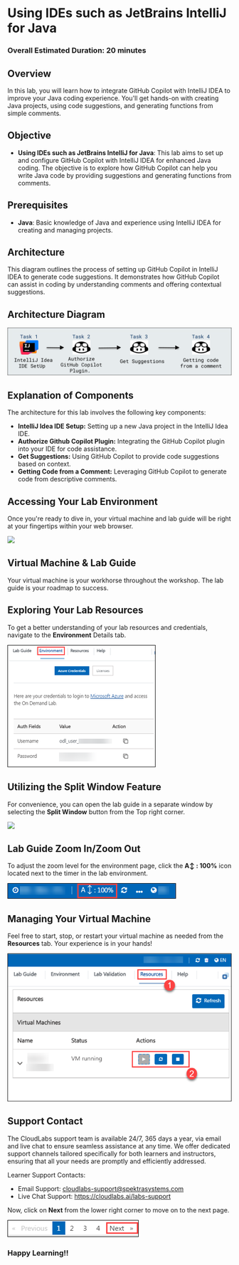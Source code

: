 
# Using IDEs such as JetBrains IntelliJ for Java

### Overall Estimated Duration: 20 minutes

## Overview
 
In this lab, you will learn how to integrate GitHub Copilot with IntelliJ IDEA to improve your Java coding experience. You'll get hands-on with creating Java projects, using code suggestions, and generating functions from simple comments.

## Objective 

- **Using IDEs such as JetBrains IntelliJ for Java**: This lab aims to set up and configure GitHub Copilot with IntelliJ IDEA for enhanced Java coding. The objective is to explore how GitHub Copilot can help you write Java code by providing suggestions and generating functions from comments.

## Prerequisites

- **Java**: Basic knowledge of Java and experience using IntelliJ IDEA for creating and managing projects.

## Architecture

This diagram outlines the process of setting up GitHub Copilot in IntelliJ IDEA to generate code suggestions. It demonstrates how GitHub Copilot can assist in coding by understanding comments and offering contextual suggestions.

## Architecture Diagram

 ![](../../media/Lab6dia.png)

## Explanation of Components

The architecture for this lab involves the following key components:
- **IntelliJ Idea IDE Setup:** Setting up a new Java project in the IntelliJ Idea IDE.
- **Authorize Github Copilot Plugin:** Integrating the GitHub Copilot plugin into your IDE for code assistance.
- **Get Suggestions:** Using GitHub Copilot to provide code suggestions based on context.
- **Getting Code from a Comment:** Leveraging GitHub Copilot to generate code from descriptive comments.

## **Accessing Your Lab Environment**
 
Once you're ready to dive in, your virtual machine and lab guide will be right at your fingertips within your web browser.
 
 ![](../../media/getstart324.png)

## **Virtual Machine & Lab Guide**
 
Your virtual machine is your workhorse throughout the workshop. The lab guide is your roadmap to success.
 
## **Exploring Your Lab Resources**
 
To get a better understanding of your lab resources and credentials, navigate to the **Environment** Details tab.
 
   ![](../../media/gc1.png)
 
## **Utilizing the Split Window Feature**
 
For convenience, you can open the lab guide in a separate window by selecting the **Split Window** button from the Top right corner.

 ![](../../media/higher.png)

## Lab Guide Zoom In/Zoom Out
 
To adjust the zoom level for the environment page, click the **A↕ : 100%** icon located next to the timer in the lab environment.

![](../../media/zoom.png)  

## Managing Your Virtual Machine

Feel free to start, stop, or restart your virtual machine as needed from the **Resources** tab. Your experience is in your hands!

![](../../media/resourses.png)

## Support Contact
 
The CloudLabs support team is available 24/7, 365 days a year, via email and live chat to ensure seamless assistance at any time. We offer dedicated support channels tailored specifically for both learners and instructors, ensuring that all your needs are promptly and efficiently addressed.

Learner Support Contacts:
- Email Support: cloudlabs-support@spektrasystems.com
- Live Chat Support: https://cloudlabs.ai/labs-support

Now, click on **Next** from the lower right corner to move on to the next page.

  ![](../../media/page.png)

### Happy Learning!!
